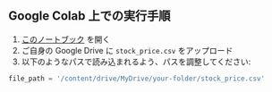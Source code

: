 ## Google Colab 上での実行手順

1. [このノートブック](./close_price_prediction_by_lstm.ipynb) を開く
2. ご自身の Google Drive に `stock_price.csv` をアップロード
3. 以下のようなパスで読み込まれるよう、パスを調整してください:

```python
file_path = '/content/drive/MyDrive/your-folder/stock_price.csv'

